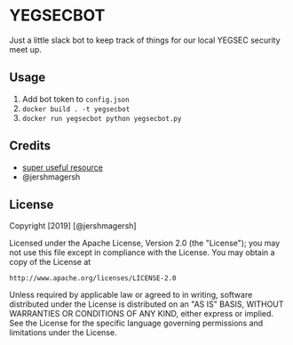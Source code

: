 # YEGSECBOT

Just a little slack bot to keep track of things for our local YEGSEC security meet up.

## Usage

1. Add bot token to `config.json`
2. `docker build . -t yegsecbot`
3. `docker run yegsecbot python yegsecbot.py`

## Credits

* [super useful resource](https://www.fullstackpython.com/blog/build-first-slack-bot-python.html)
* @jershmagersh

## License

Copyright [2019] [@jershmagersh]

Licensed under the Apache License, Version 2.0 (the "License");
you may not use this file except in compliance with the License.
You may obtain a copy of the License at

    http://www.apache.org/licenses/LICENSE-2.0

Unless required by applicable law or agreed to in writing, software
distributed under the License is distributed on an "AS IS" BASIS,
WITHOUT WARRANTIES OR CONDITIONS OF ANY KIND, either express or implied.
See the License for the specific language governing permissions and
limitations under the License.
